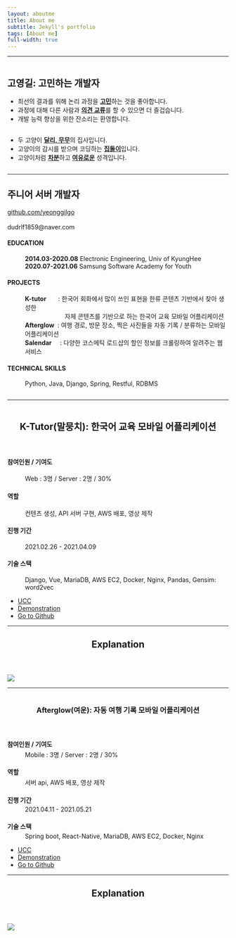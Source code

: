 ```yaml
---
layout: aboutme
title: About me
subtitle: Jekyll's portfolio
tags: [About me]
full-width: true
---
```


<!-- Main -->
<div class="p-4">

<!-- Two -->
<section>
	<section>
	<hr>
		<div class="row align-middle">
			<div class="col-4">
				<img src="{% link assets/img/mypic1.jpeg %}" alt="" />
			</div>
			<div class="col-8">
				<div class="row mb-3">
					<h2 class="border-bottom">고영길: 고민하는 개발자</h2>
				</div>
				<div class="row align-items-center">
					<ul class="col-10">
						<li>최선의 결과를 위해 논리 과정을 <strong><u>고민</u></strong>하는 것을 좋아합니다.</li>
						<li>과정에 대해 다른 사람과 <strong><u>의견 교류</u></strong>를 할 수 있으면 더 즐겁습니다.</li>
						<li>개발 능력 향상을 위한 잔소리는 환영합니다.</li>
					</ul>
						<img class="col-2" src="{% link assets/img/Thinking.png %}" alt=""/>
				</div>
				<div class="row align-items-center mt-5">
					<ul class="col-10">
						<li>두 고양이 <strong><u>달리, 무무</u></strong>의 집사입니다.</li>
						<li>고양이의 감시를 받으며 코딩하는 <strong><u>집돌이</u></strong>입니다.</li>
						<li>고양이처럼 <strong><u>차분</u></strong>하고 <strong><u>여유로운</u></strong> 성격입니다.</li>
    				</ul>
    				<img class="col-2" src="{% link assets/img/dali.jpeg %}" alt=""/>
    			</div>
    		</div>
    	</div>
    </section>
	<hr>
    <section>
    	<div class="row align-middle">
    		<div class="col-8 pl-5">
    			<div class="row mb-3">
    				<h2 class="border-bottom">주니어 서버 개발자</h2>
    			</div>
    			<div class="row algin-items-center">
    				<a class="text-reset" href="https://github.com/yeonggilgo">
						<u>github.com/yeonggilgo<br></u>
					</a>
    				<span style="margin-left: -200px;"><br>dudrlf1859@naver.com</span>
    				<dl>
    					<dt><h4>EDUCATION</h4></dt>
    					<dd><b>2014.03-2020.08</b>&nbsp;Electronic Engineering, Univ of KyungHee</dd>
    					<dd><b>2020.07-2021.06</b>&nbsp;Samsung Software Academy for Youth</dd>
    					<dt><h4>PROJECTS</h4></dt>
    					<dd><b>K-tutor </b>&nbsp;&nbsp;&nbsp;&nbsp;&nbsp;&nbsp;: 한국어 회화에서 많이 쓰인 표현을 한류 콘텐츠 기반에서 찾아 생성한 <br>
    					&nbsp;&nbsp;&nbsp;&nbsp;&nbsp;&nbsp;&nbsp;&nbsp;&nbsp;&nbsp;&nbsp;&nbsp;&nbsp;&nbsp;&nbsp;&nbsp;&nbsp;&nbsp;&nbsp;&nbsp;&nbsp;&nbsp;
    					자체 콘텐츠를 기반으로 하는 한국어 교육 모바일 어플리케이션</dd>
    					<dd><b>Afterglow </b>&nbsp;: 여행 경로, 방문 장소, 찍은 사진들을 자동 기록 / 분류하는 모바일 어플리케이션</dd>
    					<dd><b>Salendar </b>&nbsp;&nbsp;&nbsp;&nbsp;: 다양한 코스메틱 로드샵의 할인 정보를 크롤링하여 알려주는 웹 서비스</dd>
    					<dt><h4>TECHNICAL SKILLS</h4></dt>
    					<dd>Python, Java, Django, Spring, Restful, RDBMS</dd>
    				</dl>
    			</div>
    		</div>
    		<img class="col-4" src="{% link assets/img/mypic2.jpg %}" alt="">
    	</div>
    </section>
	<hr>
    <section class="row">
    	<div class="col-5">
    		<img src="{% link assets/img/k-tutor01.png %}" alt="" data-position="25% 25%" />
    	</div>
    	<div class="col-7">
    		<div>
    			<header>
    				<h2 class="border-bottom mb-2">K-Tutor(말뭉치): 한국어 교육 모바일 어플리케이션</h2>
    			</header>
    			<dl>
    				<dt><h4>참여인원 / 기여도</h4></dt>
    				<dd> Web : 3명 / Server : 2명 / 30%</dd>
    				<dt><h4>역할</h4></dt>
    				<dd>컨텐츠 생성, API 서버 구현, AWS 배포, 영상 제작</dd>
    				<dt><h4>진행 기간</h4></dt>
    				<dd> 2021.02.26 - 2021.04.09</dd>
    				<dt><h4>기술 스택</h4></dt>
    				<dd> Django, Vue, MariaDB, AWS EC2, Docker, Nginx, Pandas, Gensim: word2vec</dd>
    			</dl>
    			<ul class="actions">
    				<li><a href="https://youtu.be/-AXplbUd5oY" class="button">UCC</a></li>
    				<li><a href="https://youtu.be/jfnN_r_visU" class="button">Demonstration</a></li>
    				<li><a href="https://github.com/yeonggilgo/k-tutor" class="button">Go to Github</a></li>
    			</ul>
    		</div>
    	</div>
    </section>

</section>
<hr>
<!-- Three -->
<section>
	<div>
		<header>
			<h2>Explanation</h2>
		</header>
		<span><img src="{% link assets/img/k-tutor02.png %}"/></span>
	</div>
</section>
<hr>
<section>
    <section>
    	<div>
    		<img src="{% link assets/img/afterglow01.png %}" alt="" data-position="25% 25%" />
    	</div>
    	<div>
    		<div>
    			<header>
    				<h3>Afterglow(여운): 자동 여행 기록 모바일 어플리케이션</h3>
    			</header>
				<dl>
					<dt><h4>참여인원 / 기여도</h4></dt>
					<dd style="margin-top: -15px; margin-bottom: 10px"> Mobile : 3명 / Server : 2명 / 30%</dd>
					<dt><h4>역할</h4></dt>
					<dd style="margin-top: -15px; margin-bottom: 10px">서버 api, AWS 배포, 영상 제작</dd>
					<dt><h4>진행 기간</h4></dt>
					<dd style="margin-top: -15px; margin-bottom: 10px"> 2021.04.11 - 2021.05.21</dd>
					<dt><h4>기술 스택</h4></dt>
					<dd style="margin-top: -15px; margin-bottom: 10px"> Spring boot, React-Native, MariaDB, AWS EC2, Docker, Nginx</dd>
				</dl>
    			<ul>
    				<li><a href="https://youtu.be/eXq92L7ck0s" class="button">UCC</a></li>
    				<li><a href="https://youtu.be/dsKoFuJl8U0" class="button">Demonstration</a></li>
    				<li><a href="https://github.com/yeonggilgo/afterglow" class="button">Go to Github</a></li>
    			</ul>
    		</div>
    	</div>
    </section>
</section>
<hr>
<section>
	<div>
		<header>
			<h2>Explanation</h2>
		</header>
		<span><img src="{% link assets/img/afterglow02.png %}"/></span>
	</div>
</section>

</div>
